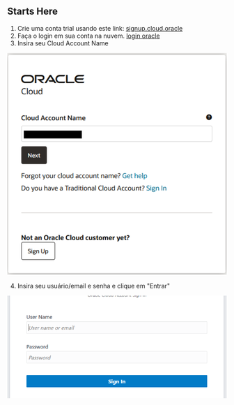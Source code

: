 ## Starts Here

1. Crie uma conta trial usando este link: [signup.cloud.oracle](https://signup.cloud.oracle.com/) 
2. Faça o login em sua conta na nuvem. [login oracle](https://www.oracle.com/br/cloud/sign-in.html)
3. Insira seu Cloud Account Name

![](./images/img1.png)

4. Insira seu usuário/email e senha e clique em "Entrar"

![](./images/img2.png)